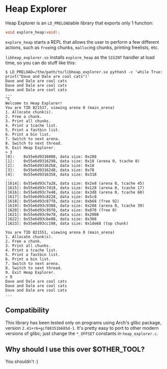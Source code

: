 # Heap Explorer

Heap Explorer is an `LD_PRELOAD`able library that exports only 1 function:
```C
void explore_heap(void);
```

`explore_heap` starts a REPL that allows the user to perform a few different actions, such as `free`ing chunks, `malloc`ing chunks, printing freelists, etc.

`libheap_explorer.so` installs `explore_heap` as the `SIGINT` handler at load time, so you can do stuff like this:
```
$ LD_PRELOAD=/the/path/to/libheap_explorer.so python3 -c 'while True: print("Dave and Dale are cool cats")'
Dave and Dale are cool cats
Dave and Dale are cool cats
Dave and Dale are cool cats
...
^C
Welcome to Heap Explorer!
You are TID 821537, viewing arena 0 (main_arena)
1. Allocate chunk(s).
2. Free a chunk.
3. Print all chunks.
4. Print a tcache list.
5. Print a fastbin list.
6. Print a bin list.
7. Switch to next arena.
8. Switch to next thread.
9. Exit Heap Explorer.
> 3
[0]:	0x55e6d9316008, data size: 0x288
[1]:	0x55e6d9316298, data size: 0x18 (arena 0, tcache 0)
[2]:	0x55e6d93162b8, data size: 0x18
[3]:	0x55e6d93162d8, data size: 0x78
[4]:	0x55e6d9316358, data size: 0x318
...
[1614]:	0x55e6d93c7a28, data size: 0x2e8 (arena 0, tcache 45)
[1615]:	0x55e6d93c7d18, data size: 0x128 (arena 0, tcache 17)
[1616]:	0x55e6d93c7e48, data size: 0x3d8 (arena 0, tcache 60)
[1617]:	0x55e6d93c8228, data size: 0x5c8
[1618]:	0x55e6d93c87f8, data size: 0xb68 (free 92)
[1619]:	0x55e6d93c9368, data size: 0x288 (arena 0, tcache 39)
[1620]:	0x55e6d93c95f8, data size: 0x878 (free 0)
[1621]:	0x55e6d93c9e78, data size: 0x2008
[1622]:	0x55e6d93cbe88, data size: 0x308
[1623]:	0x55e6d93cc198, data size: 0x1de68 (top chunk)

You are TID 821551, viewing arena 0 (main_arena)
1. Allocate chunk(s).
2. Free a chunk.
3. Print all chunks.
4. Print a tcache list.
5. Print a fastbin list.
6. Print a bin list.
7. Switch to next arena.
8. Switch to next thread.
9. Exit Heap Explorer.
> 9
Dave and Dale are cool cats
Dave and Dale are cool cats
Dave and Dale are cool cats
...
```

## Compatibility

This library has been tested only on programs using Arch's glibc package, version `2.41+r6+gcf88351b685d-1`.
It's pretty easy to port to other modern versions of glibc; just change the `*_OFFSET` constants in `heap_explorer.c`.

## Why should I use this over $OTHER_TOOL?

You shouldn't :)
